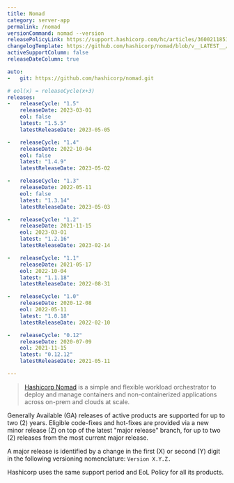 ```yaml
---
title: Nomad
category: server-app
permalink: /nomad
versionCommand: nomad --version
releasePolicyLink: https://support.hashicorp.com/hc/articles/360021185113
changelogTemplate: https://github.com/hashicorp/nomad/blob/v__LATEST__/CHANGELOG.md
activeSupportColumn: false
releaseDateColumn: true

auto:
-   git: https://github.com/hashicorp/nomad.git

# eol(x) = releaseCycle(x+3)
releases:
-   releaseCycle: "1.5"
    releaseDate: 2023-03-01
    eol: false
    latest: "1.5.5"
    latestReleaseDate: 2023-05-05

-   releaseCycle: "1.4"
    releaseDate: 2022-10-04
    eol: false
    latest: "1.4.9"
    latestReleaseDate: 2023-05-02

-   releaseCycle: "1.3"
    releaseDate: 2022-05-11
    eol: false
    latest: "1.3.14"
    latestReleaseDate: 2023-05-03

-   releaseCycle: "1.2"
    releaseDate: 2021-11-15
    eol: 2023-03-01
    latest: "1.2.16"
    latestReleaseDate: 2023-02-14

-   releaseCycle: "1.1"
    releaseDate: 2021-05-17
    eol: 2022-10-04
    latest: "1.1.18"
    latestReleaseDate: 2022-08-31

-   releaseCycle: "1.0"
    releaseDate: 2020-12-08
    eol: 2022-05-11
    latest: "1.0.18"
    latestReleaseDate: 2022-02-10

-   releaseCycle: "0.12"
    releaseDate: 2020-07-09
    eol: 2021-11-15
    latest: "0.12.12"
    latestReleaseDate: 2021-05-11

---
```


> [Hashicorp Nomad](https://www.nomadproject.io/) is a simple and flexible workload orchestrator to
> deploy and manage containers and non-containerized applications across on-prem and clouds at scale.

Generally Available (GA) releases of active products are supported for up to two (2) years. Eligible
code-fixes and hot-fixes are provided via a new minor release (Z) on top of the latest "major
release" branch, for up to two (2) releases from the most current major release.

A major release is identified by a change in the first (X) or second (Y) digit in the following
versioning nomenclature: `Version X.Y.Z.`

Hashicorp uses the same support period and EoL Policy for all its products.

